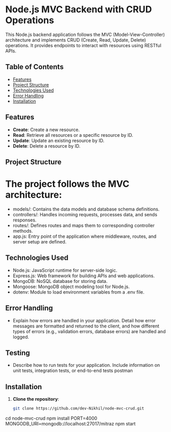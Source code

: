 # Node.js MVC Backend with CRUD Operations

This Node.js backend application follows the MVC (Model-View-Controller) architecture and implements CRUD (Create, Read, Update, Delete) operations. It provides endpoints to interact with resources using RESTful APIs.

## Table of Contents

- [Features](#features)
- [Project Structure](#project-structure)
- [Technologies Used](#technologies-used)
- [Error Handling](#ErrorHandling)
- [Installation](#installation)


## Features

- **Create**: Create a new resource.
- **Read**: Retrieve all resources or a specific resource by ID.
- **Update**: Update an existing resource by ID.
- **Delete**: Delete a resource by ID.

 ## Project Structure

# The project follows the MVC architecture:

- models/: Contains the data models and database schema definitions.
- controllers/: Handles incoming requests, processes data, and sends responses.
- routes/: Defines routes and maps them to corresponding controller methods.
- app.js: Entry point of the application where middleware, routes, and server setup are defined.


## Technologies Used

- Node.js: JavaScript runtime for server-side logic.
- Express.js: Web framework for building APIs and web applications.
- MongoDB: NoSQL database for storing data.
- Mongoose: MongoDB object modeling tool for Node.js.
- dotenv: Module to load environment variables from a .env file.


## Error Handling

- Explain how errors are handled in your application.
  Detail how error messages are formatted and returned to the client, 
  and how different types of errors (e.g., validation errors, 
   database errors) are handled and logged.

## Testing
- Describe how to run tests for your application.
 Include information on unit tests, integration tests,
 or end-to-end tests postman



## Installation

1. **Clone the repository**:

   ```bash
   git clone https://github.com/dev-Nikhil/node-mvc-crud.git
cd node-mvc-crud
npm install
PORT=4000
MONGODB_URI=mongodb://localhost:27017/mitraz
npm start
